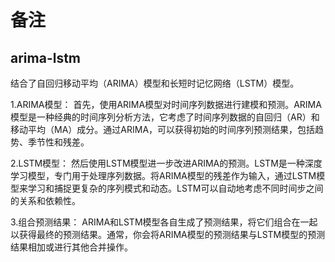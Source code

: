 # 备注

## arima-lstm
结合了自回归移动平均（ARIMA）模型和长短时记忆网络（LSTM）模型。

1.ARIMA模型： 首先，使用ARIMA模型对时间序列数据进行建模和预测。ARIMA模型是一种经典的时间序列分析方法，它考虑了时间序列数据的自回归（AR）和移动平均（MA）成分。通过ARIMA，可以获得初始的时间序列预测结果，包括趋势、季节性和残差。

2.LSTM模型： 然后使用LSTM模型进一步改进ARIMA的预测。LSTM是一种深度学习模型，专门用于处理序列数据。将ARIMA模型的残差作为输入，通过LSTM模型来学习和捕捉更复杂的序列模式和动态。LSTM可以自动地考虑不同时间步之间的关系和依赖性。

3.组合预测结果： ARIMA和LSTM模型各自生成了预测结果，将它们组合在一起以获得最终的预测结果。通常，你会将ARIMA模型的预测结果与LSTM模型的预测结果相加或进行其他合并操作。
